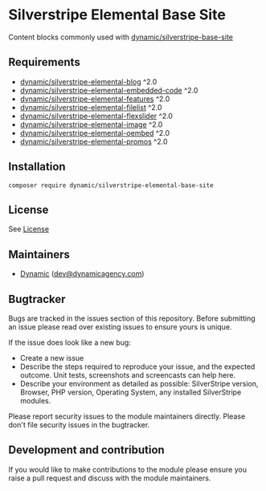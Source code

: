 # Silverstripe Elemental Base Site

Content blocks commonly used with [dynamic/silverstripe-base-site](https://github.com/dynamic/silverstripe-base-site)

## Requirements

* [dynamic/silverstripe-elemental-blog](https://github.com/dynamic/silverstripe-elemental-blog) ^2.0
* [dynamic/silverstripe-elemental-embedded-code](https://github.com/dynamic/silverstripe-elemental-embedded-code) ^2.0
* [dynamic/silverstripe-elemental-features](https://github.com/dynamic/silverstripe-elemental-features) ^2.0
* [dynamic/silverstripe-elemental-filelist](https://github.com/dynamic/silverstripe-elemental-filelist) ^2.0
* [dynamic/silverstripe-elemental-flexslider](https://github.com/dynamic/silverstripe-elemental-flexslider) ^2.0
* [dynamic/silverstripe-elemental-image](https://github.com/dynamic/silverstripe-elemental-image) ^2.0
* [dynamic/silverstripe-elemental-oembed](https://github.com/dynamic/silverstripe-elemental-oembed) ^2.0
* [dynamic/silverstripe-elemental-promos](https://github.com/dynamic/silverstripe-elemental-promos) ^2.0

## Installation

```
composer require dynamic/silverstripe-elemental-base-site
```

## License
See [License](license.md)

## Maintainers
 *  [Dynamic](http://www.dynamicagency.com) (<dev@dynamicagency.com>)

## Bugtracker
Bugs are tracked in the issues section of this repository. Before submitting an issue please read over
existing issues to ensure yours is unique.

If the issue does look like a new bug:

 - Create a new issue
 - Describe the steps required to reproduce your issue, and the expected outcome. Unit tests, screenshots
 and screencasts can help here.
 - Describe your environment as detailed as possible: SilverStripe version, Browser, PHP version,
 Operating System, any installed SilverStripe modules.

Please report security issues to the module maintainers directly. Please don't file security issues in the bugtracker.

## Development and contribution
If you would like to make contributions to the module please ensure you raise a pull request and discuss with the module maintainers.
